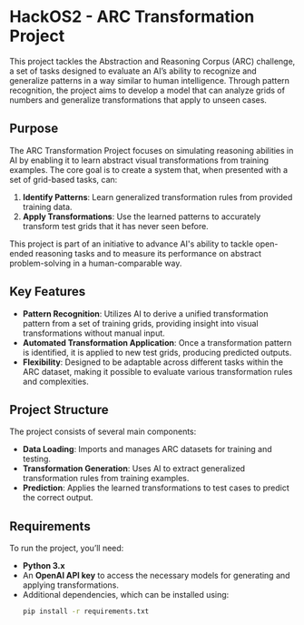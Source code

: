 # HackOS2 - ARC Transformation Project

This project tackles the Abstraction and Reasoning Corpus (ARC) challenge, a set of tasks designed to evaluate an AI’s ability to recognize and generalize patterns in a way similar to human intelligence. Through pattern recognition, the project aims to develop a model that can analyze grids of numbers and generalize transformations that apply to unseen cases. 

## Purpose

The ARC Transformation Project focuses on simulating reasoning abilities in AI by enabling it to learn abstract visual transformations from training examples. The core goal is to create a system that, when presented with a set of grid-based tasks, can:
1. **Identify Patterns**: Learn generalized transformation rules from provided training data.
2. **Apply Transformations**: Use the learned patterns to accurately transform test grids that it has never seen before.

This project is part of an initiative to advance AI's ability to tackle open-ended reasoning tasks and to measure its performance on abstract problem-solving in a human-comparable way.

## Key Features

- **Pattern Recognition**: Utilizes AI to derive a unified transformation pattern from a set of training grids, providing insight into visual transformations without manual input.
- **Automated Transformation Application**: Once a transformation pattern is identified, it is applied to new test grids, producing predicted outputs.
- **Flexibility**: Designed to be adaptable across different tasks within the ARC dataset, making it possible to evaluate various transformation rules and complexities.

## Project Structure

The project consists of several main components:
- **Data Loading**: Imports and manages ARC datasets for training and testing.
- **Transformation Generation**: Uses AI to extract generalized transformation rules from training examples.
- **Prediction**: Applies the learned transformations to test cases to predict the correct output.

## Requirements

To run the project, you’ll need:
- **Python 3.x**
- An **OpenAI API key** to access the necessary models for generating and applying transformations.
- Additional dependencies, which can be installed using:
  ```bash
  pip install -r requirements.txt
